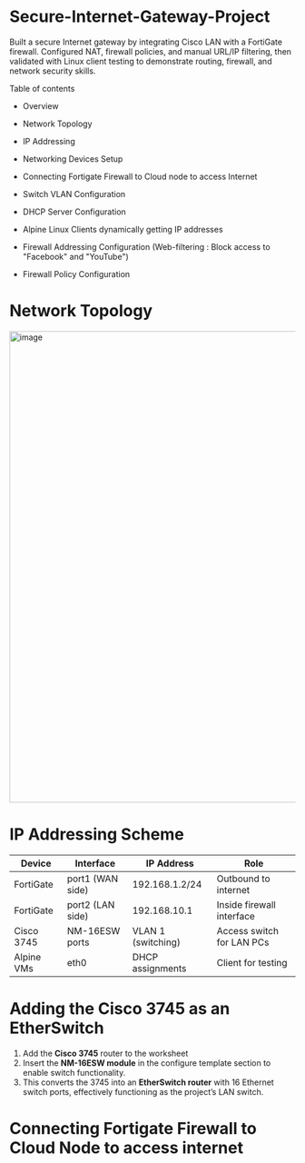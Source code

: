 # Secure-Internet-Gateway-Project

Built a secure Internet gateway by integrating Cisco LAN with a FortiGate firewall. Configured NAT, firewall policies, and manual URL/IP filtering, then validated with Linux client testing to demonstrate routing, firewall, and network security skills.

Table of contents
- Overview
* Network Topology
+ IP Addressing
- Networking Devices Setup
* Connecting Fortigate Firewall to Cloud node to access Internet
+ Switch VLAN Configuration 
- DHCP Server Configuration
* Alpine Linux Clients dynamically getting IP addresses
+ Firewall Addressing Configuration (Web-filtering : Block access to "Facebook" and "YouTube")
- Firewall Policy Configuration

# Network Topology
<img width="1002" height="830" alt="image" src="https://github.com/user-attachments/assets/b19746fc-328b-4d64-ae8f-c4138ebb3c59" />

# IP Addressing Scheme

| Device           | Interface          | IP Address          | Role                         |
|------------------|--------------------|-------------------- |-------------------------------|
| FortiGate        | port1 (WAN side)   | 192.168.1.2/24      | Outbound to internet          |
| FortiGate        | port2 (LAN side)   | 192.168.10.1        | Inside firewall interface     |
| Cisco 3745       | NM-16ESW ports     | VLAN 1 (switching)  | Access switch for LAN PCs     |
| Alpine VMs       | eth0               | DHCP assignments    | Client for testing            |


# Adding the Cisco 3745 as an EtherSwitch
1. Add the **Cisco 3745** router to the worksheet   
2. Insert the **NM-16ESW module** in the configure template section to enable switch functionality.  
3. This converts the 3745 into an **EtherSwitch router** with 16 Ethernet switch ports, effectively functioning as the project’s LAN switch.


# Connecting Fortigate Firewall to Cloud Node to access internet





